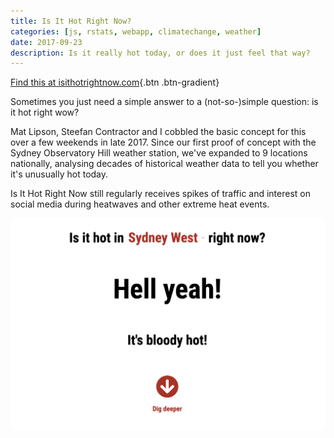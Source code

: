 ```yaml
---
title: Is It Hot Right Now?
categories: [js, rstats, webapp, climatechange, weather]
date: 2017-09-23
description: Is it really hot today, or does it just feel that way?
---
```


[Find this at isithotrightnow.com](https://isithotrightnow.com){.btn .btn-gradient}

Sometimes you just need a simple answer to a (not-so-)simple question: is it hot right wow?

Mat Lipson, Steefan Contractor and I cobbled the basic concept for this over a few weekends in late 2017. Since our first proof of concept with the Sydney Observatory Hill weather station, we've expanded to 9 locations nationally, analysing decades of historical weather data to tell you whether it's unusually hot today.

Is It Hot Right Now still regularly receives spikes of traffic and interest on social media during heatwaves and other extreme heat events.

[![Is It Hot Right Now](isithotrightnow.png)](https://isithotrightnow.com)
